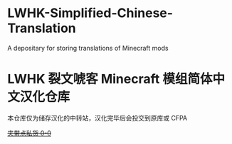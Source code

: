 # LWHK-Simplified-Chinese-Translation
A depositary for storing translations of Minecraft mods
# LWHK 裂文唬客 Minecraft 模组简体中文汉化仓库
本仓库仅为储存汉化的中转站，汉化完毕后会投交到原库或 CFPA

[~~夹带点私货 0-0~~](github.com/WuzgXY-GitHub)

